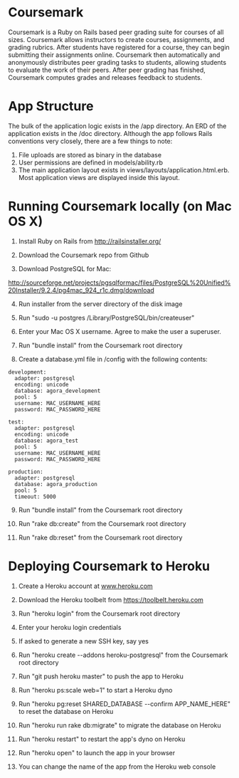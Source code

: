 Coursemark
=============

Coursemark is a Ruby on Rails based peer grading suite for courses of all sizes. Coursemark allows instructors to create courses, assignments, and grading rubrics. After students have registered for a course, they can begin submitting their assignments online. Coursemark then automatically and anonymously distributes peer grading tasks to students, allowing students to evaluate the work of their peers. After peer grading has finished, Coursemark computes grades and releases feedback to students.

App Structure
=============

The bulk of the application logic exists in the /app directory. An ERD of the application exists in the /doc directory. Although the app follows Rails conventions very closely, there are a few things to note:

1. File uploads are stored as binary in the database
2. User permissions are defined in models/ability.rb
3. The main application layout exists in views/layouts/application.html.erb. Most application views are displayed inside this layout.


Running Coursemark locally (on Mac OS X)
=============

1. Install Ruby on Rails from http://railsinstaller.org/

2. Download the Coursemark repo from Github

3. Download PostgreSQL for Mac: 

http://sourceforge.net/projects/pgsqlformac/files/PostgreSQL%20Unified%20Installer/9.2.4/pg4mac_924_r1c.dmg/download 

4. Run installer from the server directory of the disk image

5. Run "sudo -u postgres /Library/PostgreSQL/bin/createuser"

6. Enter your Mac OS X username. Agree to make the user a superuser.

7. Run "bundle install" from the Coursemark root directory

8. Create a database.yml file in /config with the following contents:

```
development:
  adapter: postgresql
  encoding: unicode
  database: agora_development
  pool: 5
  username: MAC_USERNAME_HERE
  password: MAC_PASSWORD_HERE

test:
  adapter: postgresql
  encoding: unicode
  database: agora_test
  pool: 5
  username: MAC_USERNAME_HERE
  password: MAC_PASSWORD_HERE

production:
  adapter: postgresql
  database: agora_production
  pool: 5
  timeout: 5000
```

9. Run "bundle install" from the Coursemark root directory

10. Run "rake db:create" from the Coursemark root directory

11. Run "rake db:reset" from the Coursemark root directory

Deploying Coursemark to Heroku
=============

1. Create a Heroku account at www.heroku.com

2. Download the Heroku toolbelt from https://toolbelt.heroku.com

3. Run "heroku login" from the Coursemark root directory

4. Enter your heroku login credentials

5. If asked to generate a new SSH key, say yes

6. Run "heroku create --addons heroku-postgresql" from the Coursemark root directory

7. Run "git push heroku master" to push the app to Heroku

8. Run "heroku ps:scale web=1" to start a Heroku dyno

9. Run "heroku pg:reset SHARED_DATABASE --confirm APP_NAME_HERE" to reset the database on Heroku

10. Run "heroku run rake db:migrate" to migrate the database on Heroku

11. Run "heroku restart" to restart the app's dyno on Heroku

12. Run "heroku open" to launch the app in your browser

13. You can change the name of the app from the Heroku web console